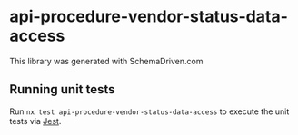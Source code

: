 
# api-procedure-vendor-status-data-access

This library was generated with SchemaDriven.com

## Running unit tests

Run `nx test api-procedure-vendor-status-data-access` to execute the unit tests via [Jest](https://jestjs.io).

